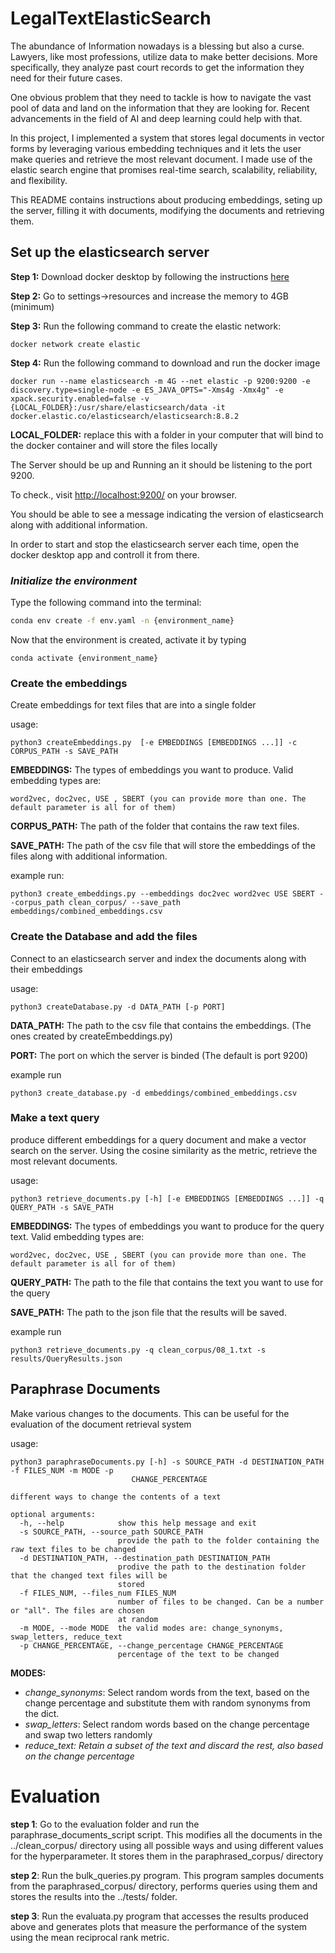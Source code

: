 # LegalTextElasticSearch

The abundance of Information nowadays is a blessing but also a curse. Lawyers, like most professions, utilize data to make better decisions. More specifically, they analyze past court records to get the information they need for their future cases.

One obvious problem that they need to tackle is how to navigate the vast pool of data and land on the information that they are looking for.
Recent advancements in the field of AI and deep learning could help with that.

In this project, I implemented a system that stores legal documents in vector forms by leveraging various embedding techniques and it lets the user make queries and retrieve the most relevant document. I made use of the elastic search engine that promises real-time search, scalability, reliability, and flexibility.

This README contains instructions about producing embeddings, seting up the server, filling it with documents, modifying the documents  and retrieving them.

## Set up the elasticsearch server

**Step 1:** Download docker desktop by following the instructions [here](https://docs.docker.com/desktop/install/linux-install/)

**Step 2:** Go to settings->resources and increase the memory to 4GB (minimum)

**Step 3:** Run the following command to create the elastic network:

```
docker network create elastic
```

**Step 4:** Run the following command to download and run the docker image

```
docker run --name elasticsearch -m 4G --net elastic -p 9200:9200 -e discovery.type=single-node -e ES_JAVA_OPTS="-Xms4g -Xmx4g" -e xpack.security.enabled=false -v {LOCAL_FOLDER}:/usr/share/elasticsearch/data -it    docker.elastic.co/elasticsearch/elasticsearch:8.8.2
```

**LOCAL_FOLDER:** replace this with a folder in your computer that will bind to the docker container and will store the files locally

The Server should be up and Running an it should be listening to the port 9200.

To check., visit [http://localhost:9200/](http://localhost:9200/) on your browser.

You should be able to see a message indicating the version of elasticsearch along with additional information.

In order to start and stop the elasticsearch server each time, open the docker desktop app and controll it from there.

### *Initialize the environment*

Type the following command into the terminal:

```bash
conda env create -f env.yaml -n {environment_name}
```

Now that the environment is created, activate it by typing

```
conda activate {environment_name}
```

### Create the embeddings

Create embeddings for text files that are into a single folder

usage:

```
python3 createEmbeddings.py  [-e EMBEDDINGS [EMBEDDINGS ...]] -c CORPUS_PATH -s SAVE_PATH
```

**EMBEDDINGS:** The types of embeddings you want to produce. Valid embedding types are:

    word2vec, doc2vec, USE , SBERT (you can provide more than one. The default parameter is all for of them)

**CORPUS_PATH:** The path of the folder that contains the raw text files.

**SAVE_PATH:** The path of the csv file that will store the embeddings of the files along with additional information.

example run:

```
python3 create_embeddings.py --embeddings doc2vec word2vec USE SBERT --corpus_path clean_corpus/ --save_path embeddings/combined_embeddings.csv
```

### Create the Database and add the files

Connect to an elasticsearch server and index the documents along with their embeddings

usage:

```
python3 createDatabase.py -d DATA_PATH [-p PORT]
```

**DATA_PATH:** The path to the csv file that contains the embeddings. (The ones created by createEmbeddings.py)

**PORT:** The port  on which the server is binded (The default is port 9200)

example run

```
python3 create_database.py -d embeddings/combined_embeddings.csv
```

### Make a text query

produce different embeddings for a query document and make a vector search on the server. Using the cosine similarity as the metric, retrieve the most relevant documents.

usage:

```
python3 retrieve_documents.py [-h] [-e EMBEDDINGS [EMBEDDINGS ...]] -q QUERY_PATH -s SAVE_PATH
```

**EMBEDDINGS:** The types of embeddings you want to produce for the query text. Valid embedding types are:

    word2vec, doc2vec, USE , SBERT (you can provide more than one. The default parameter is all for of them)

**QUERY_PATH:** The path to the file that contains the text you want to use for the query

**SAVE_PATH:** The path to the json file that the results will be saved.

example run

```
python3 retrieve_documents.py -q clean_corpus/08_1.txt -s results/QueryResults.json
```

## Paraphrase Documents

Make various changes to the documents. This can be useful for the evaluation of the document retrieval system

usage:

```
python3 paraphraseDocuments.py [-h] -s SOURCE_PATH -d DESTINATION_PATH -f FILES_NUM -m MODE -p
                           CHANGE_PERCENTAGE

different ways to change the contents of a text

optional arguments:
  -h, --help            show this help message and exit
  -s SOURCE_PATH, --source_path SOURCE_PATH
                        provide the path to the folder containing the raw text files to be changed
  -d DESTINATION_PATH, --destination_path DESTINATION_PATH
                        prodive the path to the destination folder that the changed text files will be
                        stored
  -f FILES_NUM, --files_num FILES_NUM
                        number of files to be changed. Can be a number or "all". The files are chosen
                        at random
  -m MODE, --mode MODE  the valid modes are: change_synonyms, swap_letters, reduce_text
  -p CHANGE_PERCENTAGE, --change_percentage CHANGE_PERCENTAGE
                        percentage of the text to be changed

```

**MODES:**

* *change_synonyms*: Select random words from the text, based on the change percentage and substitute them with random synonyms from the dict.
* *swap_letters*: Select random words based on the change percentage and swap two letters randomly
* *reduce_text: Retain a subset of the text and discard the rest, also based on the change percentage*

# Evaluation

**step 1**: Go to the evaluation folder and run the paraphrase_documents_script script. This modifies all the documents in the ../clean_corpus/ directory using all possible ways and using different values for the hyperparameter. 
 It stores them in the paraphrased_corpus/ directory

**step 2**: Run the bulk_queries.py program. This program samples documents from the paraphrased_corpus/ directory, 
performs queries using them and stores the results into the ../tests/ folder.

**step 3**: Run the evaluata.py program that accesses the results produced above and generates plots that measure the performance of the system using the mean reciprocal rank metric.
